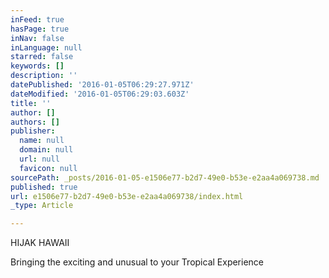 ```yaml
---
inFeed: true
hasPage: true
inNav: false
inLanguage: null
starred: false
keywords: []
description: ''
datePublished: '2016-01-05T06:29:27.971Z'
dateModified: '2016-01-05T06:29:03.603Z'
title: ''
author: []
authors: []
publisher:
  name: null
  domain: null
  url: null
  favicon: null
sourcePath: _posts/2016-01-05-e1506e77-b2d7-49e0-b53e-e2aa4a069738.md
published: true
url: e1506e77-b2d7-49e0-b53e-e2aa4a069738/index.html
_type: Article

---
```

HIJAK HAWAII

Bringing the exciting and unusual to your Tropical Experience